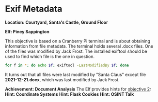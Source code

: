 # Exif Metadata
**Location: Courtyard, Santa's Castle, Ground Floor**

**Elf: Piney Sappington**

This objective is based on a Cranberry Pi terminal and is about obtaining information from file metadata.
The terminal holds several .docx files. One of the files was modified by Jack Frost.
The installed exiftool should be used to find which file is the one in question.

```bash
for f in *; do echo $f; exiftool -LastModifiedBy $f; done
```
It turns out that all files were last modified by "Santa Claus" except file **2021-12-21.docx**, which was last modified by Jack Frost.

**Achievement: Document Analysis**
The Elf provides hints for [objective 2](https://github.com/joergschwarzwaelder/hhc2021/tree/master/Objective-2):
**Hint: Coordinate Systems**
**Hint: Flask Cookies**
**Hint: OSINT Talk**
